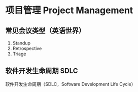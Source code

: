 # 项目管理 Project Management

## 常见会议类型（英语世界）

1. Standup
1. Retrospective
1. Triage

## 软件开发生命周期 SDLC

软件开发生命周期（SDLC，Software Development Life Cycle）
